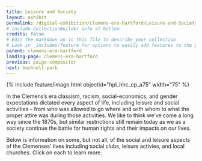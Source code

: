 ```yaml
---
title: Leisure and Society
layout: exhibit
permalink: /digital-exhibition/clemens-era-hartford/Leisure-and-Society.html
# include CollectionBuilder info at bottom
credits: false
# Edit the markdown on in this file to describe your collection
# Look in _includes/feature for options to easily add features to the page
parent: clemens-era-hartford
landing-page: clemens-era-hartford
previous: paige-compositor
next: bushnell-park
---
```


{% include feature/image.html objectid="hpl_hhc_cp_a75" width="75" %}

In the Clemens’s era classism, racism, social-economics, and gender expectations dictated every aspect of life, including leisure and social activities – from who was allowed to go where and with whom to what the proper attire was during those activities. We like to think we’ve come a long way since the 1870s, but similar restrictions still remain today as we as a society continue the battle for human rights and their impacts on our lives.

Below is information on some, but not all, of the social and leisure aspects of the Clemenses' lives including social clubs, leisure activies, and local churches. Click on each to learn more. 

